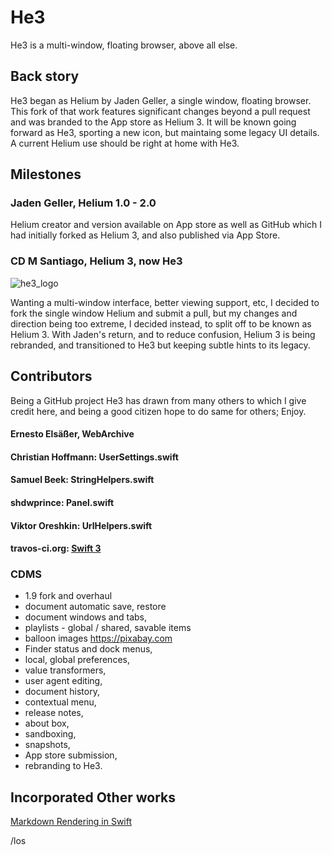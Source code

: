 # He3

He3 is a multi-window, floating  browser, above all else.

## Back story

He3 began as Helium by Jaden Geller, a single window, floating browser. This fork of that work features significant changes beyond a pull request and was branded to the App store as Helium 3.  It will be known going forward as He3, sporting a new icon, but maintaing some legacy UI details.  A current Helium use should be right at home with He3.

## Milestones

### Jaden Geller, Helium 1.0 - 2.0
Helium creator and version available on App store as well as GitHub which I had initially forked as Helium 3, and also published via App Store.

### CD M Santiago, Helium 3, now He3

![he3_logo](https://github.com/slashlos/He3/raw/master/he3_logo256.png "He3 does windows")

Wanting a multi-window interface, better viewing support, etc, I decided to fork the single window Helium and submit a pull, but my changes and direction being too extreme, I decided instead, to split off to be known as Helium 3.  With Jaden's return, and to reduce confusion, Helium 3 is being rebranded, and transitioned to He3 but keeping subtle hints to its legacy.

## Contributors

Being a GitHub project He3 has drawn from many others to which I give credit here, and being a good citizen hope to do same for others; Enjoy.

#### Ernesto Elsäßer, WebArchive
#### Christian Hoffmann: UserSettings.swift
#### Samuel Beek: StringHelpers.swift
#### shdwprince: Panel.swift
#### Viktor Oreshkin: UrlHelpers.swift
#### travos-ci.org: [Swift 3](https://travis-ci.org/stek29/Helium)

### CDMS

- 1.9 fork and overhaul
- document automatic save, restore
- document windows and tabs,
- playlists - global / shared, savable items
- balloon images https://pixabay.com
- Finder status and dock menus,
- local, global preferences,
- value transformers,
- user agent editing,
- document history,
- contextual menu,
- release notes,
- about box,
- sandboxing,
- snapshots,
- App store submission,
- rebranding to He3.

####

## Incorporated Other works
[Markdown Rendering in Swift](https://github.com/iwasrobbed/Down)

/los
